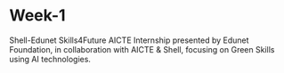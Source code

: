 # Week-1
Shell-Edunet Skills4Future AICTE Internship presented by Edunet Foundation, in collaboration with AICTE &amp; Shell, focusing on Green Skills using AI technologies.
